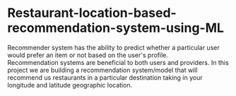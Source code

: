 # Restaurant-location-based-recommendation-system-using-ML

Recommender system has the ability to predict whether a particular user would prefer an item or not based on the user's profile. <br>
Recommendation systems are beneficial to both users and providers.
In this project we are building a recommendation system/model that will recommend us restaurants in a particular destination taking in your longitude and latitude geographic location. 
